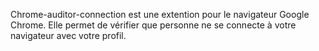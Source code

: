 Chrome-auditor-connection est une extention pour le navigateur Google Chrome.
Elle permet de vérifier que personne ne se connecte à votre navigateur avec votre profil.
